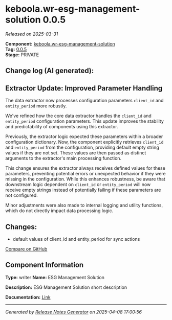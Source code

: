 #  keboola.wr-esg-management-solution 0.0.5

_Released on 2025-03-31_

**Component:** [keboola.wr-esg-management-solution](https://github.com/keboola/component-esg)  
**Tag:** [0.0.5](https://github.com/keboola/component-esg/releases/tag/0.0.5)  
**Stage:** PRIVATE


## Change log (AI generated):
## Extractor Update: Improved Parameter Handling
The data extractor now processes configuration parameters `client_id` and `entity_period` more robustly.

We've refined how the core data extractor handles the `client_id` and `entity_period` configuration parameters. This update improves the stability and predictability of components using this extractor.

Previously, the extractor logic expected these parameters within a broader configuration dictionary. Now, the component explicitly retrieves `client_id` and `entity_period` from the configuration, providing default empty string values if they are not set. These values are then passed as distinct arguments to the extractor's main processing function.

This change ensures the extractor always receives defined values for these parameters, preventing potential errors or unexpected behavior if they were missing in the configuration. While this enhances robustness, be aware that downstream logic dependent on `client_id` or `entity_period` will now receive empty strings instead of potentially failing if these parameters are not configured.

Minor adjustments were also made to internal logging and utility functions, which do not directly impact data processing logic.



## Changes:



- default values of client_id and entity_period for sync actions 



[Compare on GitHub](https://github.com/keboola/component-esg/compare/0.0.1...0.0.5)



## Component Information
**Type:** writer
**Name:** ESG Management Solution

**Description:** ESG Management Solution short description


**Documentation:** [Link](https://github.com/keboola/component-esg/blob/master/README.md)



---
_Generated by [Release Notes Generator](https://github.com/keboola/release-notes-generator)
on 2025-04-08 17:00:56_